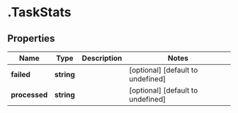 # .TaskStats

## Properties

Name | Type | Description | Notes
------------ | ------------- | ------------- | -------------
**failed** | **string** |  | [optional] [default to undefined]
**processed** | **string** |  | [optional] [default to undefined]

